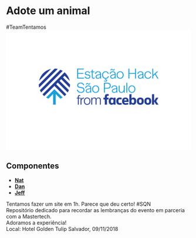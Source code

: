 # Adote um animal
#TeamTentamos
![estacao logo](https://github.com/linusdan/adoteumanimal/raw/master/estacao-logo.png)  


Componentes
-------
* [**Nat**](https://github.com/nfo94)
* [**Dan**](https://github.com/linusdan)
* [**Jeff**](https://github.com/jeffersonleaoo)

Tentamos fazer um site em 1h. Parece que deu certo! #SQN  
Repositório dedicado para recordar as lembranças do evento em parceria com a Mastertech.  
Adoramos a experiência!  
Local: Hotel Golden Tulip Salvador, 09/11/2018
